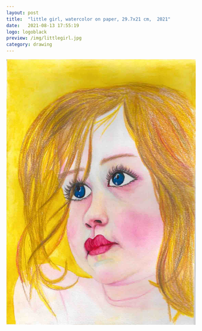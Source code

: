 ```yaml
---
layout: post
title:  "little girl, watercolor on paper, 29.7x21 cm,  2021"
date:   2021-08-13 17:55:19
logo: logoblack
preview: /img/littlegirl.jpg
category: drawing
---
```


![little girl](/img/littlegirl.jpg) 


